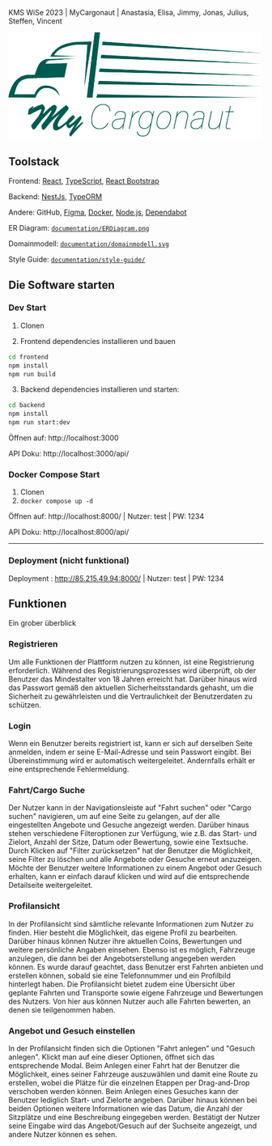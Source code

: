 KMS WiSe 2023 | MyCargonaut | Anastasia, Elisa, Jimmy, Jonas, Julius, Steffen, Vincent

<img src="frontend/src/assets/img/Logo.png"  width="500px" />


## Toolstack
Frontend: [React](https://react.dev/), [TypeScript](https://www.typescriptlang.org/), [React Bootstrap](https://react-bootstrap.netlify.app/)

Backend: [NestJs](https://nestjs.com/), [TypeORM](https://typeorm.io/)

Andere: GitHub, [Figma](https://www.figma.com/), [Docker](https://www.docker.com/), [Node.js](https://nodejs.org/en), [Dependabot](https://github.com/dependabot)


ER Diagram:  [`documentation/ERDiagram.png`](documentation/ERDiagram.png)

Domainmodell:  [`documentation/domainmodell.svg`](documentation/domainmodell.svg)

Style Guide:  [`documentation/style-guide/`](documentation/style-guide/)


## Die Software starten

### Dev Start
1. Clonen

2. Frontend dependencies installieren und bauen
```bash
cd frontend
npm install
npm run build
```

3. Backend dependencies installieren und starten:
```bash
cd backend
npm install
npm run start:dev
```

Öffnen auf: http://localhost:3000

API Doku: http://localhost:3000/api/


### Docker Compose Start
1. Clonen
2. `docker compose up -d`

Öffnen auf: http://localhost:8000/ | Nutzer: test | PW: 1234

API Doku: http://localhost:8000/api/

___
### Deployment (nicht funktional)

Deployment : http://85.215.49.94:8000/ | Nutzer: test | PW: 1234


## Funktionen
Ein grober überblick

### Registrieren
Um alle Funktionen der Plattform nutzen zu können, ist eine Registrierung erforderlich. Während des Registrierungsprozesses wird überprüft, ob der Benutzer das Mindestalter von 18 Jahren erreicht hat. Darüber hinaus wird das Passwort gemäß den aktuellen Sicherheitsstandards gehasht, um die Sicherheit zu gewährleisten und die Vertraulichkeit der Benutzerdaten zu schützen.

### Login
Wenn ein Benutzer bereits registriert ist, kann er sich auf derselben Seite anmelden, indem er seine E-Mail-Adresse und sein Passwort eingibt. Bei Übereinstimmung wird er automatisch weitergeleitet. Andernfalls erhält er eine entsprechende Fehlermeldung.

### Fahrt/Cargo Suche
Der Nutzer kann in der Navigationsleiste auf "Fahrt suchen" oder "Cargo suchen" navigieren, um auf eine Seite zu gelangen, auf der alle eingestellten Angebote und Gesuche angezeigt werden. Darüber hinaus stehen verschiedene Filteroptionen zur Verfügung, wie z.B. das Start- und Zielort, Anzahl der Sitze, Datum oder Bewertung, sowie eine Textsuche. Durch Klicken auf "Filter zurücksetzen" hat der Benutzer die Möglichkeit, seine Filter zu löschen und alle Angebote oder Gesuche erneut anzuzeigen. Möchte der Benutzer weitere Informationen zu einem Angebot oder Gesuch erhalten, kann er einfach darauf klicken und wird auf die entsprechende Detailseite weitergeleitet.

### Profilansicht
In der Profilansicht sind sämtliche relevante Informationen zum Nutzer zu finden. Hier besteht die Möglichkeit, das eigene Profil zu bearbeiten. Darüber hinaus können Nutzer ihre aktuellen Coins, Bewertungen und weitere persönliche Angaben einsehen. Ebenso ist es möglich, Fahrzeuge anzulegen, die dann bei der Angebotserstellung angegeben werden können. Es wurde darauf geachtet, dass Benutzer erst Fahrten anbieten und erstellen können, sobald sie eine Telefonnummer und ein Profilbild hinterlegt haben. Die Profilansicht bietet zudem eine Übersicht über geplante Fahrten und Transporte sowie eigene Fahrzeuge und Bewertungen des Nutzers. Von hier aus können Nutzer auch alle Fahrten bewerten, an denen sie teilgenommen haben.

### Angebot und Gesuch einstellen
In der Profilansicht finden sich die Optionen "Fahrt anlegen" und "Gesuch anlegen". Klickt man auf eine dieser Optionen, öffnet sich das entsprechende Modal. Beim Anlegen einer Fahrt hat der Benutzer die Möglichkeit, eines seiner Fahrzeuge auszuwählen und damit eine Route zu erstellen, wobei die Plätze für die einzelnen Etappen per Drag-and-Drop verschoben werden können. Beim Anlegen eines Gesuches kann der Benutzer lediglich Start- und Zielorte angeben. Darüber hinaus können bei beiden Optionen weitere Informationen wie das Datum, die Anzahl der Sitzplätze und eine Beschreibung eingegeben werden. Bestätigt der Nutzer seine Eingabe wird das Angebot/Gesuch auf der Suchseite angezeigt, und andere Nutzer können es sehen.


